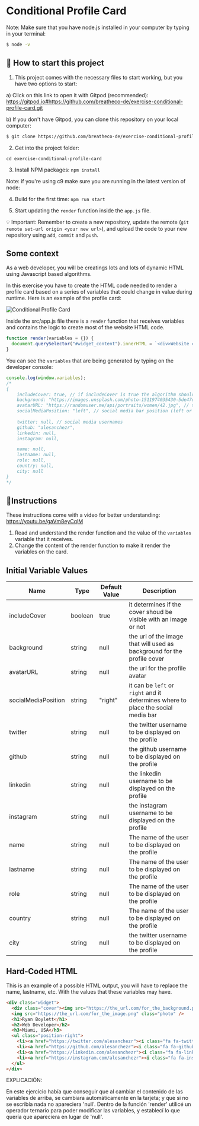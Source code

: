 # Conditional Profile Card

Note: Make sure that you have node.js installed in your computer by typing in your terminal:

```bash
$ node -v
```

## 🌱  How to start this project

1. This project comes with the necessary files to start working, but you have two options to start:

a) Click on this link to open it with Gitpod (recommended): https://gitpod.io#https://github.com/breatheco-de/exercise-conditional-profile-card.git

b) If you don't have Gitpod, you can clone this repository on your local computer:

```sh
$ git clone https://github.com/breatheco-de/exercise-conditional-profile-card.git
````

2. Get into the project folder: 

`cd exercise-conditional-profile-card`

3. Install NPM packages: `npm install`

Note: if you're using c9 make sure you are running in the latest version of node: 

4. Build for the first time: `npm run start`

5. Start updating the `render` function inside the `app.js` file.

💡 Important: Remember to create a new repository, update the remote (`git remote set-url origin <your new url>`), and upload the code to your new repository using `add`, `commit` and `push`.

## Some context

As a web developer, you will be creatings lots and lots of dynamic HTML using Javascript based algorithms.

In this exercise you have to create the HTML code needed to render a profile card based on a series of variables that could change in value during runtime. Here is an example of the profile card:

![Conditional Profile Card](https://github.com/breatheco-de/exercise-conditional-profile-card/blob/master/preview.gif?raw=true)

Inside the src/app.js file there is a `render` function that receives variables and contains the logic to create most of the website HTML code.

```js
function render(variables = {}) {
  document.querySelector("#widget_content").innerHTML = `<div>Website code</div>`;
}
```

You can see the `variables` that are being generated by typing on the developer console: 

```js
console.log(window.variables);
/*
{
    includeCover: true, // if includeCover is true the algorithm should
    background: "https://images.unsplash.com/photo-1511974035430-5de47d3b95da", // this is the url of the image that will used as background for the profile cover
    avatarURL: "https://randomuser.me/api/portraits/women/42.jpg", // this is the url for the profile avatar
    socialMediaPosition: "left", // social media bar position (left or right)
    
    twitter: null, // social media usernames
    github: "alesanchezr",
    linkedin: null,
    instagram: null,

    name: null,
    lastname: null,
    role: null,
    country: null,
    city: null
}
*/
````

## 📝Instructions

These instructions come with a video for better understanding: https://youtu.be/gaVm8eyCqlM

1. Read and understand the render function and the value of the `variables` variable that it receives.
2. Change the content of the render function to make it render the variables on the card.

## Initial Variable Values

| Name | Type | Default Value | Description |
| --- | --- | --- | --- |
| includeCover | boolean | true | it determines if the cover shoud be visible with an image or not |
| background | string | null | the url of the image that will used as background for the profile cover |
| avatarURL | string | null | the url for the profile avatar |
| socialMediaPosition | string | "right" | it can be `left` or `right` and it determines where to place the social media bar |
| twitter | string | null | the twitter username to be displayed on the profile |
| github | string | null | the github username to be displayed on the profile |
| linkedin | string | null | the linkedin username to be displayed on the profile |
| instagram | string | null | the instagram username to be displayed on the profile |
| name | string | null | The name of the user to be displayed on the profile |
| lastname | string | null | The name of the user to be displayed on the profile |
| role | string | null | The name of the user to be displayed on the profile |
| country | string | null | The name of the user to be displayed on the profile |
| city | string | null | the twitter username to be displayed on the profile |

## Hard-Coded HTML

This is an example of a possible HTML output, you will have to replace the name, lastname, etc. With the values that these variables may have.
```html
<div class="widget">
  <div class="cover"><img src="https://the_url.com/for_the_background.png" /></div>
  <img src="https://the_url.com/for_the_image.png" class="photo" />
  <h1>Ryan Boylett</h1>
  <h2>Web Developer</h2>
  <h3>Miami, USA</h3>
  <ul class="position-right">
    <li><a href="https://twitter.com/alesanchezr"><i class="fa fa-twitter"></i></a></li>
    <li><a href="https://github.com/alesanchezr"><i class="fa fa-github"></i></a></li>
    <li><a href="https://linkedin.com/alesanchezr"><i class="fa fa-linkedin"></i></a></li>
    <li><a href="https://instagram.com/alesanchezr"><i class="fa fa-instagram"></i></a></li>
  </ul>
</div>
```

EXPLICACIÓN:

En este ejercicio había que conseguir que al cambiar el contenido de las variables de arriba, se cambiara automáticamente
en la tarjeta; y que si no se escribía nada no apareciera 'null'.
Dentro de la función 'render' utilicé un operador ternario para poder modificar las variables, y establecí lo que quería que apareciera en lugar de 'null'.